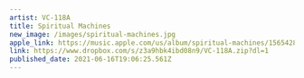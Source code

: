 ```yaml
---
artist: VC-118A
title: Spiritual Machines
new_image: /images/spiritual-machines.jpg
apple_link: https://music.apple.com/us/album/spiritual-machines/1565428424
link: https://www.dropbox.com/s/z3a9hbk4ibd08n9/VC-118A.zip?dl=1
published_date: 2021-06-16T19:06:25.561Z
---
```

